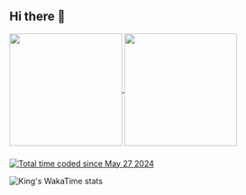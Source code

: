 ## Hi there 👋
<!--
**zzyking/zzyking** is a ✨ _special_ ✨ repository because its `README.md` (this file) appears on your GitHub profile.

Here are some ideas to get you started:

- 🔭 I’m currently working on ...
- 🌱 I’m currently learning ...
- 👯 I’m looking to collaborate on ...
- 🤔 I’m looking for help with ...
- 💬 Ask me about ...
- 📫 How to reach me: ...
- 😄 Pronouns: ...
- ⚡ Fun fact: ...
-->                  
                     
<a href="https://github.com/anuraghazra/github-readme-stats">
  <img height=200 align="center" src="https://github-readme-stats.vercel.app/api?username=zzyking&show_icons=true&count_private=true&card_width=320&theme=tokyonight" />
</a>
<a href="https://github.com/anuraghazra/convoychat">
  <img height=200 align="center" src="https://github-readme-stats.vercel.app/api/top-langs?username=zzyking&layout=compact&theme=tokyonight&langs_count=8&card_width=360" />
</a>

###

<a href="https://wakatime.com/@20a31768-9bdb-4af0-aca3-516f8a1c59bd"><img src="https://wakatime.com/badge/user/20a31768-9bdb-4af0-aca3-516f8a1c59bd.svg" alt="Total time coded since May 27 2024" /></a>

![King's WakaTime stats](https://github-readme-stats.vercel.app/api/wakatime?username=@zzyking&layout=compact&theme=tokyonight&langs_count=20)
